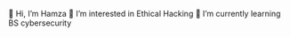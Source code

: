 👋 Hi, I’m Hamza
👀 I’m interested in Ethical Hacking
🌱 I’m currently learning BS cybersecurity

<!---
ft-hamzee/ft-hamzee is a ✨ special ✨ repository because its `README.md` (this file) appears on your GitHub profile.
You can click the Preview link to take a look at your changes.
--->
